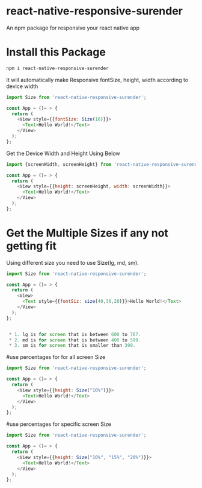 # react-native-responsive-surender

An npm package for responsive your react native app

# Install this Package

```js
npm i react-native-responsive-surender
```

It will automatically make Responsive fontSize, height, width according to device width

```js
import Size from 'react-native-responsive-surender';

const App = ()= > {
  return (
    <View style={{fontSize: Size(16)}}>
      <Text>Hello World!</Text>
    </View>
  );
};
```

Get the Device Width and Height Using Below

```js
import {screenWidth, screenHeight} from 'react-native-responsive-surender';

const App = ()= > {
  return (
    <View style={{height: screenHeight, width: screenWidth}}>
      <Text>Hello World!</Text>
    </View>
  );
};
```

# Get the Multiple Sizes if any not getting fit

Using different size you need to use Size(lg, md, sm).

```js
import Size from 'react-native-responsive-surender';

const App = ()= > {
  return (
    <View>
      <Text style={{fontSiz: size(40,30,20)}}>Hello World!</Text>
    </View>
  );
};
```

```js

 * 1. lg is for screen that is between 600 to 767.
 * 2. md is for screen that is between 400 to 599.
 * 3. sm is for screen that is smaller than 399.

```

#use percentages for for all screen Size

```js
import Size from 'react-native-responsive-surender';

const App = ()= > {
  return (
    <View style={{height: Size("10%")}}>
      <Text>Hello World!</Text>
    </View>
  );
};

```

#use percentages for specific screen Size

```js
import Size from 'react-native-responsive-surender';

const App = ()= > {
  return (
    <View style={{height: Size("10%", "15%", "20%")}}>
      <Text>Hello World!</Text>
    </View>
  );
};

```
